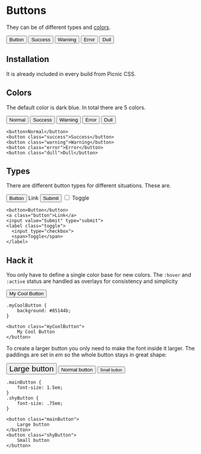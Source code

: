 <link rel='stylesheet' href='/plugins/button/style.css'>

# Buttons

They can be of different types and <a href="http://clrs.cc/" target="_blank">colors</a>.

<button>Button</button>
<button class='success'>Success</button>
<button class='warning'>Warning</button>
<button class='error'>Error</button>
<button class='dull'>Dull</button>


## Installation

It is already included in every build from Picnic CSS.



## Colors

The default color is dark blue. In total there are 5 colors.

<p>
<button>Normal</button>
<button class="success">Success</button>
<button class="warning">Warning</button>
<button class="error">Error</button>
<button class="dull">Dull</button>
</p>

    <button>Normal</button>
    <button class="success">Success</button>
    <button class="warning">Warning</button>
    <button class="error">Error</button>
    <button class="dull">Dull</button>



## Types

There are different button types for different situations. These are.

<p>
<button>Button</button>
<a class="button">Link</a>
<input value="Submit" type="submit">
<label class="toggle">
<input type="checkbox">
<span>Toggle</span>
</label>
</p>

    <button>Button</button>
    <a class="button">Link</a>
    <input value="Submit" type="submit">
    <label class="toggle">
      <input type="checkbox">
      <span>Toggle</span>
    </label>



## Hack it

You only have to define a single color base for new colors. The `:hover` and `:active` status are handled as overlays for consistency and simplicity

<button class="myCoolButton">
    My Cool Button
</button>

    .myCoolButton {
        background: #85144b;
    }
    
    <button class="myCoolButton">
        My Cool Button
    </button>


To create a larger button you only need to make the font inside it larger. The paddings are set in *em* so the whole button stays in great shape:

<style>
    .mainButton {
        font-size: 1.5em;
    }
    .shyButton {
        font-size: .75em;
    }
</style>
<button class="mainButton">
    Large button
</button>
<button>
    Normal button
</button>
<button class="shyButton">
    Small button
</button>

    .mainButton {
        font-size: 1.5em;
    }
    .shyButton {
        font-size: .75em;
    }
    
    <button class="mainButton">
        Large button
    </button>
    <button class="shyButton">
        Small button
    </button>



